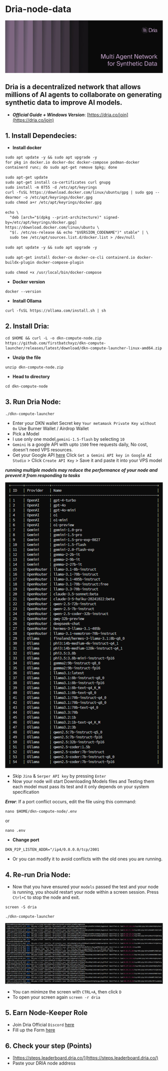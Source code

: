 # Dria-node-data

![Image](https://github.com/SKaaalper/Dria-node-data/blob/main/image1.jfif)


## **Dria is a decentralized network that allows millions of AI agents to collaborate on generating synthetic data to improve AI models.**


- ***Official Guide + Windows Version***: [https://dria.co/join](https://dria.co/join)


## 1. **Install Dependecies**:
- **Install docker**
```
sudo apt update -y && sudo apt upgrade -y
for pkg in docker.io docker-doc docker-compose podman-docker containerd runc; do sudo apt-get remove $pkg; done

sudo apt-get update
sudo apt-get install ca-certificates curl gnupg
sudo install -m 0755 -d /etc/apt/keyrings
curl -fsSL https://download.docker.com/linux/ubuntu/gpg | sudo gpg --dearmor -o /etc/apt/keyrings/docker.gpg
sudo chmod a+r /etc/apt/keyrings/docker.gpg

echo \
  "deb [arch="$(dpkg --print-architecture)" signed-by=/etc/apt/keyrings/docker.gpg] https://download.docker.com/linux/ubuntu \
  "$(. /etc/os-release && echo "$VERSION_CODENAME")" stable" | \
  sudo tee /etc/apt/sources.list.d/docker.list > /dev/null

sudo apt update -y && sudo apt upgrade -y

sudo apt-get install docker-ce docker-ce-cli containerd.io docker-buildx-plugin docker-compose-plugin

sudo chmod +x /usr/local/bin/docker-compose
```

- **Docker version**
```
docker --version
```

- **Install Ollama**
```
curl -fsSL https://ollama.com/install.sh | sh
```

## 2. **Install Dria**:
```
cd $HOME && curl -L -o dkn-compute-node.zip https://github.com/firstbatchxyz/dkn-compute-launcher/releases/latest/download/dkn-compute-launcher-linux-amd64.zip
```
- **Unzip the file**
```
unzip dkn-compute-node.zip
```
- **Head to directory**
```
cd dkn-compute-node
```

## 3. **Run Dria Node**:
```
./dkn-compute-launcher
```

- Enter your DKN wallet Secret key `Your metamask Private Key without 0x` Use Burner Wallet / Airdrop Wallet
- Pick a Model
 - I use only one model,`gemini-1.5-flash` by selecting `10`
 - `Gemini` is a google API with upto `1500` free requests daily, No cost, doesn't need VPS resources.
 - Get your Google API [here](https://ai.google.dev/gemini-api/docs/api-key) Click `Get a Gemini API key in Google AI Studio` > Click `Create API Key` > Save it and paste it into your VPS model

 ***running multiple models may reduce the performance of your node and prevent it from responding to tasks***

 ![Image](https://github.com/SKaaalper/Dria-node-data/blob/main/image2.png)

- Skip `Jina` & `Serper API key` by pressing `Enter`
- Now your node will start Downloading Models files and Testing them each model must pass its test and it only depends on your system specification


***Error***: If a port conflict occurs, edit the file using this command:
```
nano $HOME/dkn-compute-node/.env
```
or
```
nano .env
```
- **Change port**
```
DKN_P2P_LISTEN_ADDR="/ip4/0.0.0.0/tcp/2001
```
- Or you can modify it to avoid conflicts with the old ones you are running.

## 4. **Re-run Dria Node**:
- Now that you have ensured your `models` passed the test and your node is running, you should restart your node within a screen session. Press `Ctrl+C` to stop the node and exit.
  
```
screen -S dria
```
```
./dkn-compute-launcher
```

![Image](https://github.com/SKaaalper/Dria-node-data/blob/main/image3.png)

- You can minimze the screen with `CTRL+A`, then click `D`
- To open your screen again `screen -r dria`

## 5. **Earn Node-Keeper Role**
- Join Dria Official `Discord` [here](https://discord.gg/dria)
- Fill up the Form [here](https://docs.google.com/forms/d/e/1FAIpQLSeK090ejc4dg5x1ztb_yAOxGz5o1V8JUqDa-o3AwV1Lq7NpMA/viewform)


## 6. **Check your step (Points)**
- [https://steps.leaderboard.dria.co/](https://steps.leaderboard.dria.co/)
- Paste your DRIA node address





